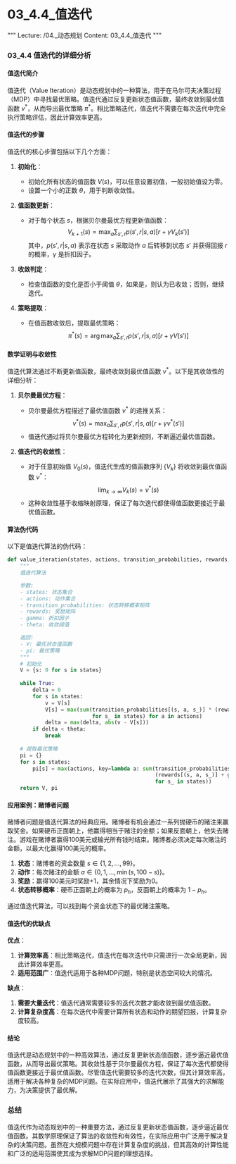 # 03_4.4_值迭代

"""
Lecture: /04._动态规划
Content: 03_4.4_值迭代
"""

### 03_4.4 值迭代的详细分析

#### 值迭代简介

值迭代（Value Iteration）是动态规划中的一种算法，用于在马尔可夫决策过程（MDP）中寻找最优策略。值迭代通过反复更新状态值函数，最终收敛到最优值函数 $v^*$，从而导出最优策略 $\pi^*$。相比策略迭代，值迭代不需要在每次迭代中完全执行策略评估，因此计算效率更高。

#### 值迭代的步骤

值迭代的核心步骤包括以下几个方面：

1. **初始化**：
   - 初始化所有状态的值函数 $V(s)$，可以任意设置初值，一般初始值设为零。
   - 设置一个小的正数 $\theta$，用于判断收敛性。

2. **值函数更新**：
   - 对于每个状态 $s$，根据贝尔曼最优方程更新值函数：
     $$
     V_{k+1}(s) = \max_a \sum_{s',r} p(s',r|s,a) [r + \gamma V_k(s')]
     $$
     其中，$p(s',r|s,a)$ 表示在状态 $s$ 采取动作 $a$ 后转移到状态 $s'$ 并获得回报 $r$ 的概率，$\gamma$ 是折扣因子。

3. **收敛判定**：
   - 检查值函数的变化是否小于阈值 $\theta$，如果是，则认为已收敛；否则，继续迭代。

4. **策略提取**：
   - 在值函数收敛后，提取最优策略：
     $$
     \pi^*(s) = \arg\max_a \sum_{s',r} p(s',r|s,a) [r + \gamma V(s')]
     $$

#### 数学证明与收敛性

值迭代算法通过不断更新值函数，最终收敛到最优值函数 $v^*$。以下是其收敛性的详细分析：

1. **贝尔曼最优方程**：
   - 贝尔曼最优方程描述了最优值函数 $v^*$ 的递推关系：
     $$
     v^*(s) = \max_a \sum_{s',r} p(s',r|s,a) [r + \gamma v^*(s')]
     $$
   - 值迭代通过将贝尔曼最优方程转化为更新规则，不断逼近最优值函数。

2. **值迭代的收敛性**：
   - 对于任意初始值 $V_0(s)$，值迭代生成的值函数序列 $\{V_k\}$ 将收敛到最优值函数 $v^*$：
     $$
     \lim_{k \to \infty} V_k(s) = v^*(s)
     $$
   - 这种收敛性基于收缩映射原理，保证了每次迭代都使得值函数更接近于最优值函数。

#### 算法伪代码

以下是值迭代算法的伪代码：

```python
def value_iteration(states, actions, transition_probabilities, rewards, gamma, theta):
    """
    值迭代算法

    参数:
    - states: 状态集合
    - actions: 动作集合
    - transition_probabilities: 状态转移概率矩阵
    - rewards: 奖励矩阵
    - gamma: 折扣因子
    - theta: 收敛阈值

    返回:
    - V: 最优状态值函数
    - pi: 最优策略
    """
    # 初始化
    V = {s: 0 for s in states}
    
    while True:
        delta = 0
        for s in states:
            v = V[s]
            V[s] = max(sum(transition_probabilities[(s, a, s_)] * (rewards[(s, a, s_)] + gamma * V[s_])
                           for s_ in states) for a in actions)
            delta = max(delta, abs(v - V[s]))
        if delta < theta:
            break
    
    # 提取最优策略
    pi = {}
    for s in states:
        pi[s] = max(actions, key=lambda a: sum(transition_probabilities[(s, a, s_)] *
                                               (rewards[(s, a, s_)] + gamma * V[s_])
                                               for s_ in states))
    return V, pi
```

#### 应用案例：赌博者问题

赌博者问题是值迭代算法的经典应用。赌博者有机会通过一系列抛硬币的赌注来赢取奖金。如果硬币正面朝上，他赢得相当于赌注的金额；如果反面朝上，他失去赌注。游戏在赌博者赢得100美元或输光所有钱时结束。赌博者必须决定每次赌注的金额，以最大化赢得100美元的概率。

1. **状态**：赌博者的资金数量 $s \in \{1, 2, ..., 99\}$。
2. **动作**：每次赌注的金额 $a \in \{0, 1, ..., \min(s, 100-s)\}$。
3. **奖励**：赢得100美元时奖励+1，其余情况下奖励为0。
4. **状态转移概率**：硬币正面朝上的概率为 $p_h$，反面朝上的概率为 $1 - p_h$。

通过值迭代算法，可以找到每个资金状态下的最优赌注策略。

#### 值迭代的优缺点

**优点**：
1. **计算效率高**：相比策略迭代，值迭代在每次迭代中只需进行一次全局更新，因此计算效率更高。
2. **适用范围广**：值迭代适用于各种MDP问题，特别是状态空间较大的情况。

**缺点**：
1. **需要大量迭代**：值迭代通常需要较多的迭代次数才能收敛到最优值函数。
2. **计算复杂度高**：在每次迭代中需要计算所有状态和动作的期望回报，计算复杂度较高。

#### 结论

值迭代是动态规划中的一种高效算法，通过反复更新状态值函数，逐步逼近最优值函数，从而导出最优策略。其收敛性基于贝尔曼最优方程，保证了每次迭代都使得值函数更接近于最优值函数。尽管值迭代需要较多的迭代次数，但其计算效率高，适用于解决各种复杂的MDP问题。在实际应用中，值迭代展示了其强大的求解能力，为决策提供了最优解。

### 总结

值迭代作为动态规划中的一种重要方法，通过反复更新状态值函数，逐步逼近最优值函数。其数学原理保证了算法的收敛性和有效性，在实际应用中广泛用于解决复杂的决策问题。虽然在大规模问题中存在计算复杂度的挑战，但其高效的计算性能和广泛的适用范围使其成为求解MDP问题的理想选择。
